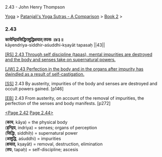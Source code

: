 2.43 - John Henry Thompson 

[Yoga](../../../yoga.html)‎ > ‎[Patanjali's Yoga Sutras - A Comparison](../../patanjani.html)‎ > ‎[Book 2](../book-2.html)‎ > ‎

### 2.43

**कायेन्द्रियसिद्धिरशुद्धिक्षयात् तपसः ॥४३॥**  
kāyendriya-siddhir-aśuddhi-kṣayāt tapasaḥ ||43||  
  
  
[\[RS\] 2.43 Through self discipline (tapas), mental impurities are destroyed and the body and senses take on supernatural powers.](http://www.ashtangayoga.info/philosophy/yoga-sutra-patanjali/chapter-2/item/kayendriya-siddhir-ashuddhi-kshayat-tapasah/)  
  
[\[JW\] 2.43 Perfection in the body and in the organs after impurity has dwindled as a result of self-castigation.](http://books.google.com/books?id=YzFImjtOxUwC&pg=PA189&ci=95%2C723%2C771%2C51&source=bookclip)  
  
[\[SS\]](http://www.amazon.com/Yoga-Sutras-Patanjali-Commentary-Satchidananda/dp/0932040381) 2.43 By austerity, impurities of the body and senses are destroyed and occult powers gained. \[p146\]  
  
[\[EB\]](http://www.amazon.com/Yoga-Sutras-Patanjali-Translation-Commentary/dp/0865477361/ref=sr_1_1?ie=UTF8&s=books&qid=1250508322&sr=1-1) 2.43 From austerity, on account of the removal of impurities, the perfection of the senses and body manifests. \[p272\]  
  
  
[<Page 2.42](242.html)  [Page 2.44>](244.html)  
  

(**काय**, kāya) = the physical body  
(**इन्द्रिय**, indriya) = senses; organs of perception  
(**सिद्धिः**, siddhiḥ) = supernatural power  
(**अशुद्धि**, aśuddhi) = impurities  
(**क्षयात्**, kṣayāt) = removal, destruction, elimination  
(**तपः**, tapaḥ) = self-discipline; ascesis


